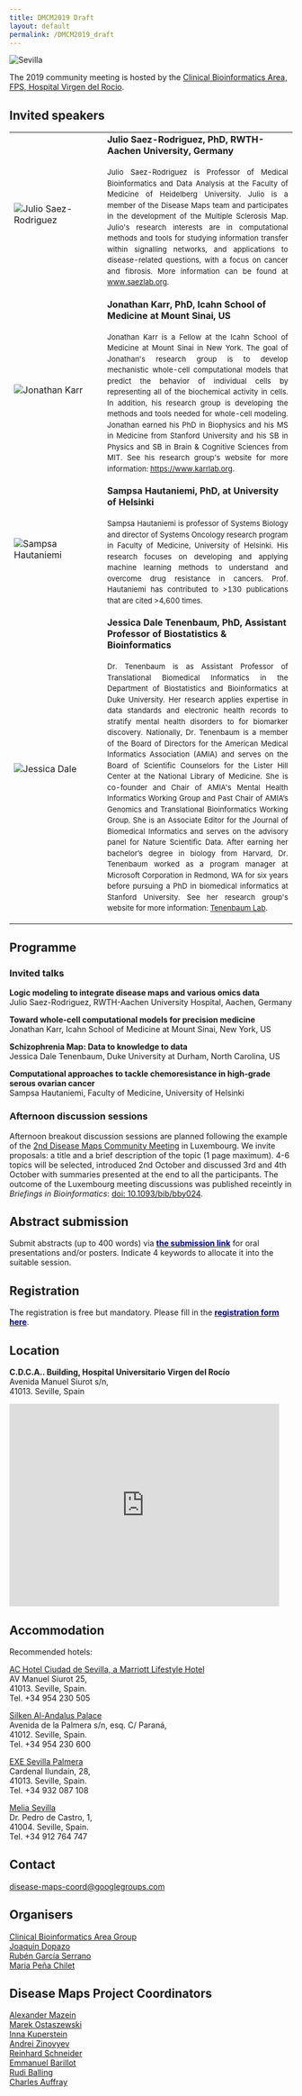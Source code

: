 ```yaml
---
title: DMCM2019 Draft
layout: default
permalink: /DMCM2019_draft
---
```


<img src="../images/places/Sevilla24.jpg" alt="Sevilla"/>

The 2019 community meeting is hosted by the <a href="http://www.clinbioinfosspa.es/">Clinical Bioinformatics Area, FPS, Hospital Virgen del Rocio</a>.

## Invited speakers

<table>
<tr>
<td style="width: 150px;"><img src="../images/teamhq/JulioSaezRodriguez.jpg" alt="Julio Saez-Rodriguez" /></td>
<td><strong>Julio Saez-Rodriguez, PhD, RWTH-Aachen University, Germany</strong><p style="line-height:150%; font-size:13px; padding-top:6px; text-align:justify">Julio Saez-Rodriguez is Professor of Medical Bioinformatics and Data Analysis  at the Faculty of Medicine of Heidelberg University. Julio is a member of the Disease Maps team and participates in the development of the Multiple Sclerosis Map. Julio's research interests are in computational methods and tools for studying information transfer within signalling networks, and applications to disease-related questions, with a focus on cancer and fibrosis. More information can be found at <a href="www.saezlab.org" target="_blank">www.saezlab.org</a>.</p></td>
</tr>
<tr>
<td style="width: 150px;"><img src="../images/teamhq/JonathanKarr.jpg" alt="Jonathan Karr" /></td>
<td><strong>Jonathan Karr, PhD, Icahn School of Medicine at Mount Sinai, US</strong><p style="line-height:150%; font-size:13px; padding-top:6px; text-align:justify">Jonathan Karr is a Fellow at the Icahn School of Medicine at Mount Sinai in New York. The goal of Jonathan's research group is to develop mechanistic whole-cell computational models that predict the behavior of individual cells by representing all of the biochemical activity in cells. In addition, his research group is developing the methods and tools needed for whole-cell modeling. Jonathan earned his PhD in Biophysics and his MS in Medicine from Stanford University and his SB in Physics and SB in Brain & Cognitive Sciences from MIT. See his research group's website for more information: <a href="https://www.karrlab.org" target="_blank">https://www.karrlab.org</a>.</p></td>
</tr>
<tr>
<td style="width: 150px;"><img src="../images/team/SampsaHautaniemi2.jpg" alt="Sampsa Hautaniemi" /></td>
<td><strong>Sampsa Hautaniemi, PhD, at University of Helsinki</strong><p style="line-height:150%; font-size:13px; padding-top:6px; text-align:justify">Sampsa Hautaniemi is professor of Systems Biology and director of Systems Oncology research program in Faculty of Medicine, University of Helsinki. His research focuses on developing and applying machine learning methods to understand and overcome drug resistance in cancers. Prof. Hautaniemi has contributed to >130 publications that are cited >4,600 times.
</p></td>
</tr>
<tr>
<td style="width: 150px;"><img src="../images/team/JessicaDale.jpg" alt="Jessica Dale" /></td>
<td><strong>Jessica Dale Tenenbaum, PhD, Assistant Professor of Biostatistics & Bioinformatics</strong><p style="line-height:150%; font-size:13px; padding-top:6px; text-align:justify">Dr. Tenenbaum is as Assistant Professor of Translational Biomedical Informatics in the Department of Biostatistics and Bioinformatics at Duke University. Her research applies expertise in data standards and electronic health records to stratify mental health disorders to for biomarker discovery. Nationally, Dr. Tenenbaum is a member of the Board of Directors for the American Medical Informatics Association (AMIA) and serves on the Board of Scientific Counselors for the Lister Hill Center at the National Library of Medicine. She is co-founder and Chair of AMIA's Mental Health Informatics Working Group and Past Chair of AMIA’s Genomics and Translational Bioinformatics Working Group. She is an Associate Editor for the Journal of Biomedical Informatics and serves on the advisory panel for Nature Scientific Data.  After earning her bachelor’s degree in biology from Harvard, Dr. Tenenbaum worked as a program manager at Microsoft Corporation in Redmond, WA for six years before pursuing a PhD in biomedical informatics at Stanford University. See her research group's website for more information: <a href="https://sites.duke.edu/tenenbaum/" target="_blank">Tenenbaum Lab</a>.</p></td>
</tr>
</table>

## Programme

### Invited talks

**Logic modeling to integrate disease maps and various omics data**  
Julio Saez-Rodriguez, RWTH-Aachen University Hospital, Aachen, Germany

**Toward whole-cell computational models for precision medicine**  
Jonathan Karr, Icahn School of Medicine at Mount Sinai, New York, US

**Schizophrenia Map: Data to knowledge to data**  
Jessica Dale Tenenbaum, Duke University at Durham, North Carolina, US

**Computational approaches to tackle chemoresistance in high-grade serous ovarian cancer**  
Sampsa Hautaniemi, Faculty of Medicine, University of Helsinki

### Afternoon discussion sessions

Afternoon breakout discussion sessions are planned following the example of the [2nd Disease Maps Community Meeting](http://disease-maps.org/DMCM2017_2nd) in Luxembourg. We invite proposals: a title and a brief description of the topic (1 page maximum). 4-6 topics will be selected, introduced 2nd October and discussed 3rd and 4th October with summaries presented at the end to all the participants. The outcome of the Luxembourg meeting discussions was published receintly in _Briefings in Bioinformatics_: [doi: 10.1093/bib/bby024](https://doi.org/10.1093/bib/bby024).

## Abstract submission

Submit abstracts (up to 400 words) via <a href="https://easychair.org/conferences/?conf=dmcm2019"><strong><font color="Navy">the submission link</font></strong></a> for oral presentations and/or posters. Indicate 4 keywords to allocate it into the suitable session.

## Registration

The registration is free but mandatory. Please fill in the <a href="https://goo.gl/forms/MqK7AjrtcXYQh2Br1"><strong><font color="Navy">registration form here</font></strong></a>.

## Location

<b>C.D.C.A.. Building, Hospital Universitario Virgen del Rocío</b>
<br />Avenida Manuel Siurot s/n,
<br />41013. Seville, Spain

<iframe src="https://www.google.com/maps/embed?pb=!1m14!1m8!1m3!1d1585.5956319963145!2d-5.981069!3d37.361651!3m2!1i1024!2i768!4f13.1!3m3!1m2!1s0x0%3A0x70784b65432acca!2sCentro+de+Documentaci%C3%B3n+Cl%C3%ADnica+Avanzada!5e0!3m2!1sen!2ses!4v1548074227371" width="480" height="360" frameborder="0" style="border:0" allowfullscreen></iframe>

## Accommodation

<p>Recommended hotels:</p>
<p><a href="https://www.marriott.com/hotels/travel/svqci-ac-hotel-ciudad-de-sevilla/">AC Hotel Ciudad de Sevilla, a Marriott Lifestyle Hotel</a>
<br />AV Manuel Siurot 25,
<br />41013. Seville, Spain.
<br/>Tel. +34 954 230 505</p>
<p><a href="https://www.hoteles-silken.com/en/hotel-al-andalus-seville/">Silken Al-Andalus Palace</a>
<br />Avenida de la Palmera s/n, esq. C/ Paraná,
<br />41012. Seville, Spain.
<br />Tel. +34 954 230 600</p>
<p><a href="https://www.exehotels.com/exe-sevilla-palmera.html">EXE Sevilla Palmera</a>
<br />Cardenal Ilundain, 28,
<br />41013. Seville, Spain.
<br />Tel. +34 932 087 108</p>
<p><a href="https://www.melia.com/en/hotels/spain/seville/melia-sevilla/index.htm">Melia Sevilla</a>
<br />Dr. Pedro de Castro, 1,
<br />41004. Seville, Spain.
<br />Tel. +34 912 764 747</p>

## Contact

<p><a href="mailto:disease-maps-coord@googlegroups.com ">disease-maps-coord@googlegroups.com</a></p>

## Organisers

<p><a href="http://clinbioinfosspa.es/">Clinical Bioinformatics Area Group</a>
<br /><a href="mailto:joaquin.dopazo@juntadeandalucia.es">Joaquin Dopazo</a>
<br /><a href="mailto:ruben.garcia.serrano@juntadeandalucia.es">Rubén García Serrano</a>
<br /><a href="mailto:maria.pena.chilet.ext@juntadeandalucia.es">Maria Peña Chilet</a>
</p>

## Disease Maps Project Coordinators

<p><a href="mailto:a.mazein@gmail.com">Alexander Mazein</a>
<br /><a href="mailto:marek.ostaszewski@uni.lu">Marek Ostaszewski</a>
<br /><a href="mailto:inna.kuperstein@curie.fr ">Inna Kuperstein</a>
<br /><a href="mailto:andrei.zinovyev@curie.fr ">Andrei Zinovyev</a>
<br /><a href="mailto:reinhard.schneider@uni.lu">Reinhard Schneider</a>
<br /><a href="mailto:emmanuel.barillot@curie.fr ">Emmanuel Barillot</a>
<br /><a href="mailto:rudi.balling@uni.lu">Rudi Balling</a>
<br /><a href="mailto:cauffray@eisbm.org">Charles Auffray</a>
</p>

